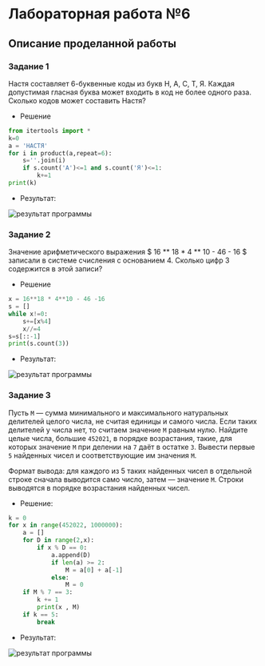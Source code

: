 # Лабораторная работа №6
## Описание проделанной работы
### Задание 1
Настя составляет 6-буквенные коды из букв Н, А, С, Т, Я. Каждая допустимая гласная буква может входить в код не более одного раза. Сколько кодов может составить Настя?
* Решение
```python
from itertools import *
k=0
a = 'НАСТЯ'
for i in product(a,repeat=6):
    s=''.join(i)
    if s.count('А')<=1 and s.count('Я')<=1:
        k+=1
print(k)
```
* Результат:
<image src = 1.png alt = "результат программы">

### Задание 2
Значение арифметического выражения $ 16 ** 18 * 4 ** 10 - 46 - 16 $ записали в системе счисления с основанием 4. Сколько цифр 3 содержится в этой записи?
* Решение
```python
x = 16**18 * 4**10 - 46 -16
s = []
while x!=0:
    s+=[x%4]
    x//=4
s=s[::-1]
print(s.count(3))
```
* Результат:
<image src = 2.png alt="результат программы">

### Задание 3
Пусть `M` — сумма минимального и максимального натуральных делителей целого числа, не считая единицы и самого числа. Если таких делителей у числа нет, то считаем значение `M` равным нулю. Найдите целые числа, большие `452021`, в порядке возрастания, такие, для которых значение `M` при делении на `7` даёт в остатке `3`. Вывести первые `5` найденных чисел и соответствующие им значения `M`.

Формат вывода: для каждого из 5 таких найденных чисел в отдельной строке сначала выводится само число, затем — значение `M`. Строки выводятся в порядке возрастания найденных чисел.
* Решение: 
```python
k = 0
for x in range(452022, 1000000):
    a = []
    for D in range(2,x):
        if x % D == 0:
            a.append(D)
            if len(a) >= 2:
                M = a[0] + a[-1]
            else:
                M = 0
    if M % 7 == 3:
        k += 1
        print(x , M)
    if k == 5:
        break
```
* Результат: 
<image src = 3.png alt="результат программы">